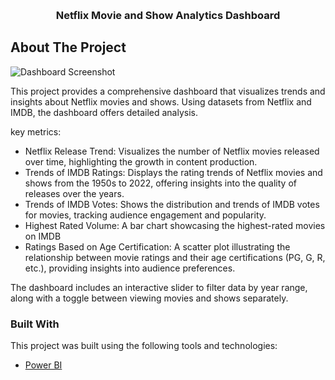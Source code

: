<!-- Improved compatibility of back to top link: See: https://github.com/othneildrew/Best-README-Template/pull/73 -->
<a id="readme-top"></a>
<!--
*** Thanks for checking out the Best-README-Template. If you have a suggestion
*** that would make this better, please fork the repo and create a pull request
*** or simply open an issue with the tag "enhancement".
*** Don't forget to give the project a star!
*** Thanks again! Now go create something AMAZING! :D
-->



<!-- PROJECT SHIELDS -->
<!--
*** I'm using markdown "reference style" links for readability.
*** Reference links are enclosed in brackets [ ] instead of parentheses ( ).
*** See the bottom of this document for the declaration of the reference variables
*** for contributors-url, forks-url, etc. This is an optional, concise syntax you may use.
*** https://www.markdownguide.org/basic-syntax/#reference-style-links
-->
<!-- PROJECT LOGO -->
<br />
<div align="center">
<!--   <a href="https://github.com/othneildrew/Best-README-Template"> -->
<!--     <img src="images/logo.png" alt="Logo" width="80" height="80"> -->
<!--   </a> -->

  <h3 align="center">Netflix Movie and Show Analytics Dashboard</h3>
</div>



<!-- TABLE OF CONTENTS --



<!-- ABOUT THE PROJECT -->
## About The Project

![Dashboard Screenshot](https://drive.google.com/uc?export=view&id=1ZzysHVMIz_NeBl_TTd9I-H9V0HSh99zf)

This project provides a comprehensive dashboard that visualizes trends and insights about Netflix movies and shows. Using datasets from Netflix and IMDB, the dashboard offers detailed analysis.

key metrics:
* Netflix Release Trend: Visualizes the number of Netflix movies released over time, highlighting the growth in content production.
* Trends of IMDB Ratings: Displays the rating trends of Netflix movies and shows from the 1950s to 2022, offering insights into the quality of releases over the years.
* Trends of IMDB Votes: Shows the distribution and trends of IMDB votes for movies, tracking audience engagement and popularity.
* Highest Rated Volume: A bar chart showcasing the highest-rated movies on IMDB
* Ratings Based on Age Certification: A scatter plot illustrating the relationship between movie ratings and their age certifications (PG, G, R, etc.), providing insights into audience preferences.

The dashboard includes an interactive slider to filter data by year range, along with a toggle between viewing movies and shows separately.

### Built With

This project was built using the following tools and technologies:

* [Power BI](https://www.microsoft.com/en-us/power-platform/products/power-bi)
